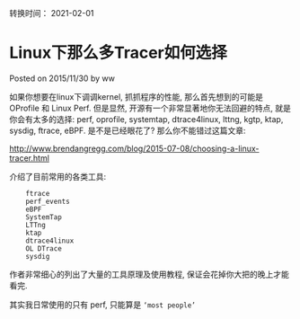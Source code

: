 转换时间： 2021-02-01

# Linux下那么多Tracer如何选择
Posted on 2015/11/30 by ww

如果你想要在linux下调调kernel, 抓抓程序的性能, 那么首先想到的可能是 OProfile 和 Linux Perf. 但是显然, 开源有一个非常显著地你无法回避的特点, 就是你会有太多的选择: perf, oprofile, systemtap, dtrace4linux, lttng, kgtp, ktap, sysdig, ftrace, eBPF. 是不是已经眼花了? 那么你不能错过这篇文章:

http://www.brendangregg.com/blog/2015-07-08/choosing-a-linux-tracer.html

介绍了目前常用的各类工具:
```
    ftrace
    perf_events
    eBPF
    SystemTap
    LTTng
    ktap
    dtrace4linux
    OL DTrace
    sysdig
```
作者非常细心的列出了大量的工具原理及使用教程, 保证会花掉你大把的晚上才能看完.

其实我日常使用的只有 perf, 只能算是 `‘most people’`

